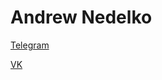 # Andrew Nedelko

[Telegram](http://t.me/andrewkn "Telegram")

[VK](http://vk.com/andrewnedelko "My VK page")
